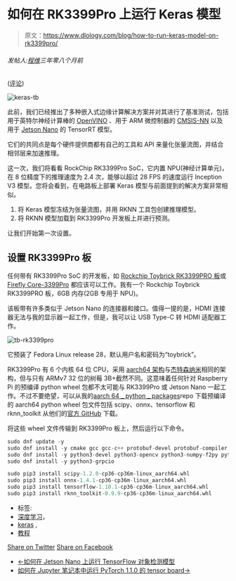 # 如何在 RK3399Pro 上运行 Keras 模型

> 原文：<https://www.dlology.com/blog/how-to-run-keras-model-on-rk3399pro/>

###### 发帖人:[程维](/blog/author/Chengwei/)三年零八个月前

([评论](/blog/how-to-run-keras-model-on-rk3399pro/#disqus_thread))

![keras-tb](img/41ebca3ee6e2f0c91c213f5e911fb30c.png)

此前，我们已经推出了多种嵌入式边缘计算解决方案并对其进行了基准测试，包括用于英特尔神经计算棒的 [OpenVINO](https://www.dlology.com/blog/how-to-run-keras-model-inference-x3-times-faster-with-cpu-and-intel-openvino-1/) 、用于 ARM 微控制器的 [CMSIS-NN](https://www.dlology.com/blog/how-to-run-deep-learning-model-on-microcontroller-with-cmsis-nn/) 以及用于 [Jetson Nano](https://www.dlology.com/blog/how-to-run-keras-model-on-jetson-nano/) 的 TensorRT 模型。

它们的共同点是每个硬件提供商都有自己的工具和 API 来量化张量流图，并结合相邻层来加速推理。

这一次，我们将看看 RockChip RK3399Pro SoC，它内置 NPU(神经计算单元)，在 8 位精度下的推理速度为 2.4 次，能够以超过 28 FPS 的速度运行 Inception V3 模型。您将会看到，在电路板上部署 Keras 模型与前面提到的解决方案非常相似。

1.  将 Keras 模型冻结为张量流图，并用 RKNN 工具包创建推理模型。
2.  将 RKNN 模型加载到 RK3399Pro 开发板上并进行预测。

让我们开始第一次设置。

## 设置 RK3399Pro 板

任何带有 RK3399Pro SoC 的开发板，如 [Rockchip Toybrick RK3399PRO 板](https://www.amazon.com/Toybrick-Development-Artificial-Intelligence-Acceleration/dp/B07P3M7683)或 [Firefly Core-3399Pro](http://shop.t-firefly.com/goods.php?id=98) 都应该可以工作。我有一个 Rockchip Toybrick RK3399PRO 板，6GB 内存(2GB 专用于 NPU)。

该板带有许多类似于 Jetson Nano 的连接器和接口。值得一提的是，HDMI 连接器无法与我的显示器一起工作，但是，我可以让 USB Type-C 转 HDMI 适配器工作。

![tb-rk3399pro](img/426c925c35f04fb15c720becb4f08cfd.png)

它预装了 Fedora Linux release 28，默认用户名和密码为“toybrick”。

RK3399Pro 有 6 个内核 64 位 CPU，采用 [aarch64 架构](https://en.wikipedia.org/wiki/ARM_architecture#AArch64)与[杰特森纳米](https://www.nvidia.com/en-us/autonomous-machines/embedded-systems/jetson-nano/)相同的架构，但与只有 ARMv7 32 位的树莓 3B+截然不同。这意味着任何针对 Raspberry Pi 的预编译 python wheel 包都不太可能与 RK3399Pro 或 Jetson Nano 一起工作。不过不要绝望，可以从我的[aarch 64 _ python _ packages](https://coding.net/u/zcw607/p/aarch64_python_packages/git)repo 下载预编译的 aarch64 python wheel 包文件包括 scipy、onnx、tensorflow 和 rknn_toolkit 从他们的[官方 GitHub](https://github.com/rockchip-toybrick/RKNPUTool/tree/master/rknn-toolkit/package) 下载。

将这些 wheel 文件传输到 RK3399Pro 板上，然后运行以下命令。

```py
sudo dnf update -y
sudo dnf install -y cmake gcc gcc-c++ protobuf-devel protobuf-compiler lapack-devel
sudo dnf install -y python3-devel python3-opencv python3-numpy-f2py python3-h5py python3-lmdb
sudo dnf install -y python3-grpcio

sudo pip3 install scipy-1.2.0-cp36-cp36m-linux_aarch64.whl
sudo pip3 install onnx-1.4.1-cp36-cp36m-linux_aarch64.whl
sudo pip3 install tensorflow-1.10.1-cp36-cp36m-linux_aarch64.whl
sudo pip3 install rknn_toolkit-0.9.9-cp36-cp36m-linux_aarch64.whl 
```

*   标签:
*   [深度学习](/blog/tag/deep-learning/)，
*   [keras](/blog/tag/keras/) ,
*   [教程](/blog/tag/tutorial/)

[Share on Twitter](https://twitter.com/intent/tweet?url=https%3A//www.dlology.com/blog/how-to-run-keras-model-on-rk3399pro/&text=How%20to%20run%20Keras%20model%20on%20RK3399Pro) [Share on Facebook](https://www.facebook.com/sharer/sharer.php?u=https://www.dlology.com/blog/how-to-run-keras-model-on-rk3399pro/)

*   [←如何在 Jetson Nano 上运行 TensorFlow 对象检测模型](/blog/how-to-run-tensorflow-object-detection-model-on-jetson-nano/)
*   [如何在 Jupyter 笔记本中运行 PyTorch 1.1.0 的 tensor board→](/blog/how-to-run-tensorboard-for-pytorch-110-inside-jupyter-notebook/)